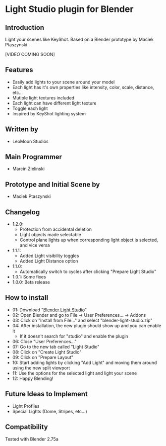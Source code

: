 # Light Studio plugin for Blender
## Introduction
Light your scenes like KeyShot. Based on a Blender prototype by Maciek Ptaszynski.

[VIDEO COMING SOON]

## Features
  - Easily add lights to your scene around your model
  - Each light has it's own properties like intensity, color, scale, distance, etc...
  - Mutiple light textures included
  - Each light can have different light texture
  - Toggle each light
  - Inspired by KeyShot lighting system

## Written by
  - LeoMoon Studios

## Main Programmer
  - Marcin Zielinski

## Prototype and Initial Scene by
  - Maciek Ptaszynski

## Changelog
  - 1.2.0:
    - Protection from accidental deletion
    - Light objects made selectable
    - Control plane lights up when corresponding light object is selected, and vice versa
  - 1.1.1:
    - Added Light visibility toggles
    - Added Light Distance option
  - 1.1.0: 
    - Automatically switch to cycles after clicking "Prepare Light Studio"
  - 1.0.1: Some fixes
  - 1.0.0: Beta release

## How to install
  - 01: Download "[Blender Light Studio](https://github.com/leomoon-studios/blender-light-studio/raw/master/build/blender-light-studio.zip)"
  - 02: Open Blender and go to File -> User Preferences... -> Addons
  - 03: Click on "Install from File..." and select "blender-light-studio.zip"
  - 04: After installation, the new plugin should show up and you can enable it
    - If it doesn't search for "studio" and enable the plugin
  - 06: Close "User Preferences..."
  - 07: Go to the new tab called "Light Studio"
  - 08: Click on "Create Light Studio"
  - 09: Click on "Prepare Layout"
  - 10: Start adding lights by clicking "Add Light" and moving them around using the new split viewport
  - 11: Use the options for the selected light and light your scene
  - 12: Happy Blending!

## Future Ideas to Implement
  - Light Profiles
  - Special Lights (Dome, Stripes, etc...)

## Compatibility
Tested with Blender 2.75a
